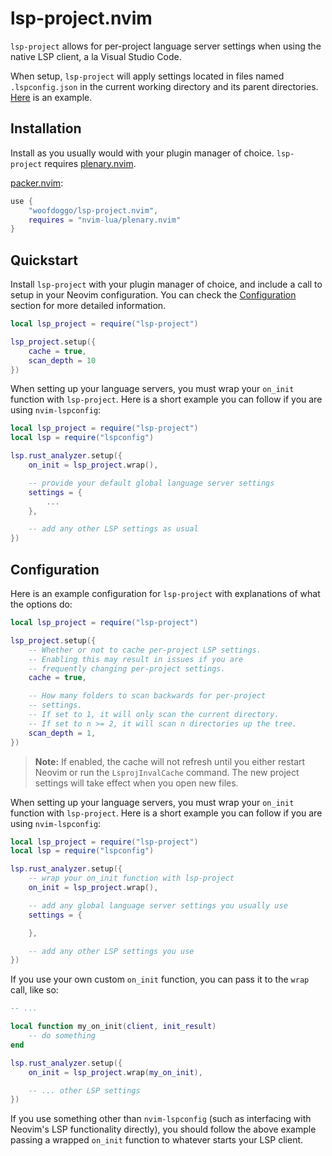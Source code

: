 # lsp-project.nvim
`lsp-project` allows for per-project language server settings when using the
native LSP client, a la Visual Studio Code.

When setup, `lsp-project` will apply settings located in files named
`.lspconfig.json` in the current working directory and its parent directories.
[Here](https://github.com/woofdoggo/blob/main/.lspconfig.json) is an example.

## Installation
Install as you usually would with your plugin manager of choice. `lsp-project`
requires [plenary.nvim](https://github.com/nvim-lua/plenary.nvim).

[packer.nvim](https://github.com/wbthomason/packer.nvim):
```lua
use {
    "woofdoggo/lsp-project.nvim",
    requires = "nvim-lua/plenary.nvim"
}
```

## Quickstart
Install `lsp-project` with your plugin manager of choice, and include a call to
setup in your Neovim configuration. You can check the 
[Configuration](#configuration) section for more detailed information.

```lua
local lsp_project = require("lsp-project")

lsp_project.setup({
    cache = true,
    scan_depth = 10
})
```

When setting up your language servers, you must wrap your `on_init` function
with `lsp-project`. Here is a short example you can follow if you are using
`nvim-lspconfig`:

```lua
local lsp_project = require("lsp-project")
local lsp = require("lspconfig")

lsp.rust_analyzer.setup({
    on_init = lsp_project.wrap(),

    -- provide your default global language server settings
    settings = {
        ...
    },

    -- add any other LSP settings as usual
})
```

## Configuration
Here is an example configuration for `lsp-project` with explanations of what
the options do:

```lua
local lsp_project = require("lsp-project")

lsp_project.setup({
    -- Whether or not to cache per-project LSP settings.
    -- Enabling this may result in issues if you are
    -- frequently changing per-project settings.
    cache = true,

    -- How many folders to scan backwards for per-project
    -- settings.
    -- If set to 1, it will only scan the current directory.
    -- If set to n >= 2, it will scan n directories up the tree.
    scan_depth = 1,
})
```

> **Note:** If enabled, the cache will not refresh until you either restart
Neovim or run the `LsprojInvalCache` command. The new project settings will
take effect when you open new files.

When setting up your language servers, you must wrap your `on_init` function
with `lsp-project`. Here is a short example you can follow if you are using
`nvim-lspconfig`:

```lua
local lsp_project = require("lsp-project")
local lsp = require("lspconfig")

lsp.rust_analyzer.setup({
    -- wrap your on_init function with lsp-project
    on_init = lsp_project.wrap(),

    -- add any global language server settings you usually use
    settings = {

    },

    -- add any other LSP settings you use
})
```

If you use your own custom `on_init` function, you can pass it to the `wrap`
call, like so:

```lua
-- ...

local function my_on_init(client, init_result)
    -- do something
end

lsp.rust_analyzer.setup({
    on_init = lsp_project.wrap(my_on_init),

    -- ... other LSP settings
})
```

If you use something other than `nvim-lspconfig` (such as interfacing with
Neovim's LSP functionality directly), you should follow the above example
passing a wrapped `on_init` function to whatever starts your LSP client.
